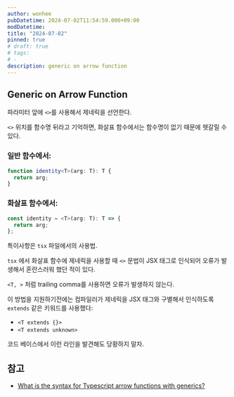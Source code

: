 ```yaml
---
author: wonhee
pubDatetime: 2024-07-02T11:54:59.000+09:00
modDatetime:
title: "2024-07-02"
pinned: true
# draft: true
# tags:
# -
description: generic on arrow function
---
```


## Generic on Arrow Function

파라미터 앞에 `<>`를 사용해서 제네릭을 선언한다.

`<>` 위치를 함수명 뒤라고 기억하면, 화살표 함수에서는 함수명이 없기 때문에 헷갈릴 수 있다.

### 일반 함수에서:

```ts twoslash
function identity<T>(arg: T): T {
  return arg;
}
```

### 화살표 함수에서:

```ts twoslash
const identity = <T>(arg: T): T => {
  return arg;
};
```

특이사항은 `tsx` 파일에서의 사용법.

`tsx` 에서 화살표 함수에 제네릭을 사용할 때 `<>` 문법이 JSX 태그로 인식되어 오류가 발생해서 혼란스러워 했던 적이 있다.

`<T, >` 처럼 trailing comma를 사용하면 오류가 발생하지 않는다.

이 방법을 지원하기전에는 컴파일러가 제네릭을 JSX 태그와 구별해서 인식하도록 `extends` 같은 키워드를 사용했다:

- `<T extends {}>`
- `<T extends unknown>`

코드 베이스에서 이런 라인을 발견해도 당황하지 말자.

## 참고

- [What is the syntax for Typescript arrow functions with generics?](https://stackoverflow.com/questions/32308370/what-is-the-syntax-for-typescript-arrow-functions-with-generics)
